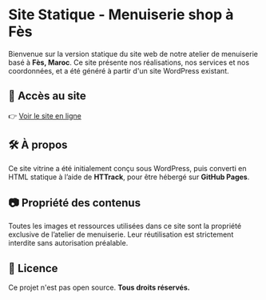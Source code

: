 # Site Statique - Menuiserie shop à Fès

Bienvenue sur la version statique du site web de notre atelier de menuiserie basé à **Fès, Maroc**. Ce site présente nos réalisations, nos services et nos coordonnées, et a été généré à partir d'un site WordPress existant.

## 🔗 Accès au site
👉 [Voir le site en ligne]( https://bytebloomee745.github.io/Menuishop/)

## 🛠️ À propos
Ce site vitrine a été initialement conçu sous WordPress, puis converti en HTML statique à l’aide de **HTTrack**, pour être hébergé sur **GitHub Pages**.

## 📷 Propriété des contenus
Toutes les images et ressources utilisées dans ce site sont la propriété exclusive de l’atelier de menuiserie. Leur réutilisation est strictement interdite sans autorisation préalable.

## 📜 Licence
Ce projet n'est pas open source. **Tous droits réservés.**
